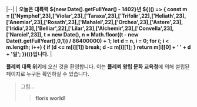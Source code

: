 |--|
| **오늘은 대륙력 ${new Date().getFullYear() - 1402}년 ${(() => { const m = [['Nymphel',23],['Violar',23],['Taraxa',23],['Trifolir',22],['Heliath',23],['Anemiar',23],['Rosath',23],['Mahalel',22],['Orchea',23],['Astere',23],['Iridia',23],['Belliar',22],['Lilar',23],['Alchemir',23],['Convella',23],['Narciel',23]], t = new Date(), n = Math.floor((t - new Date(t.getFullYear(),0,1)) / 86400000) + 1; let d = n, i = 0; for (; i < m.length; i++) { if (d <= m[i][1]) break; d -= m[i][1]; } return m[i][0] + ' ' + d + '일'; })()}입니다.** |

**플레뢰 대륙 위키**에 오신 것을 환영합니다.
이는 **플레뢰 왕립 문화 교육청**에 의해 설립된 페이지로 누구든 확인하실 수 있습니다.

>그럼...
>> **floris world!**
